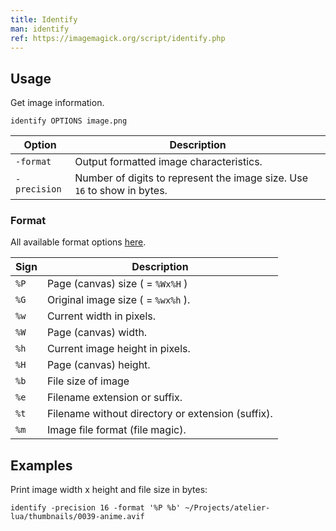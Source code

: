 ```yaml
---
title: Identify
man: identify
ref: https://imagemagick.org/script/identify.php
---
```


## Usage

Get image information.

```shell
identify OPTIONS image.png
```

| Option       | Description                                                              |
| ------------ | ------------------------------------------------------------------------ |
| `-format`    | Output formatted image characteristics.                                  |
| `-precision` | Number of digits to represent the image size. Use `16` to show in bytes. |

### Format

All available format options [here](https://imagemagick.org/script/escape.php).

| Sign | Description                                       |
| ---- | ------------------------------------------------- |
| `%P` | Page (canvas) size ( = `%Wx%H` )                  |
| `%G` | Original image size ( = `%wx%h` ).                |
| `%w` | Current width in pixels.                          |
| `%W` | Page (canvas) width.                              |
| `%h` | Current image height in pixels.                   |
| `%H` | Page (canvas) height.                             |
| `%b` | File size of image                                |
| `%e` | Filename extension or suffix.                     |
| `%t` | Filename without directory or extension (suffix). |
| `%m` | Image file format (file magic).                   |

## Examples

Print image width x height and file size in bytes:

```shell
identify -precision 16 -format '%P %b' ~/Projects/atelier-lua/thumbnails/0039-anime.avif
```
